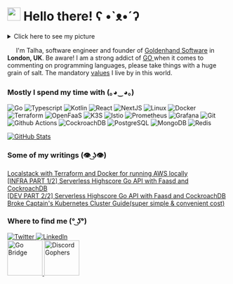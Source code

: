 <h1><img src="https://emojis.slackmojis.com/emojis/images/1531849430/4246/blob-sunglasses.gif?1531849430" width="30"/> Hello there! ʕ •`ᴥ•´ʔ</h1>

<details>
  <summary>Click here to see my picture</summary>
  
  ![Dancing Gopher](http://static.velvetcache.org/pages/2018/06/13/party-gopher/dancing-gopher.gif)
</details>

<p>&nbsp;&nbsp;&nbsp;&nbsp; I'm Talha, software engineer and founder of <a href="https://www.goldenhandsoftware.co.uk/" target="_blank">Goldenhand Software<a/> in <img src='https://github.com/madebybowtie/FlagKit/blob/master/Assets/PNG/GB%402x.png?raw=true' width='21' height='15'> <b>London, UK</b>. Be aware! I am a strong addict of <a href="https://golang.org" target="_blank">GO <a/> when it comes to commenting on programming languages, please take things with a huge grain of salt. The mandatory <a href="https://golang.org/conduct" target="_blank">values</a> I live by in this world. </p>
  
<h3>Mostly I spend my time with (｡◕‿◕｡)</h3>
<p>
  <img alt="Go" src="https://img.shields.io/badge/-Go-00ADD8?style=flat-square&logo=go&logoColor=white" />
  <img alt="Typescript" src="https://img.shields.io/badge/-Typescript-3178C6?style=flat-square&logo=typescript&logoColor=FFFFFF" />  
  <img alt="Kotlin" src="https://img.shields.io/badge/-Kotlin-7F52FF?style=flat-square&logo=kotlin&logoColor=white" />
  <img alt="React" src="https://img.shields.io/badge/-React-000000?style=flat-square&logo=react&logoColor=61DAFB" />
  <img alt="NextJS" src="https://img.shields.io/badge/-NextJS-F0F0F0?style=flat-square&logo=nextdotjs&logoColor=000000" />

  <img alt="Linux" src="https://img.shields.io/badge/-Linux-FCC624?style=flat-square&logo=linux&logoColor=black">
  <img alt="Docker" src="https://img.shields.io/badge/-Docker-46a2f1?style=flat-square&logo=docker&logoColor=white" />  
  <img alt="Terraform" src="https://img.shields.io/badge/-Terraform-844fba?style=flat-square&logo=terraform&logoColor=white" />
  <img alt="OpenFaaS" src="https://img.shields.io/badge/-Faasd-3B5EE9?style=flat-square&logo=openfaas&logoColor=white" />
  <img alt="K3S" src="https://img.shields.io/badge/-K3S-326CE5?style=flat-square&logo=kubernetes&logoColor=white" />
  <img alt="Istio" src="https://img.shields.io/badge/-Istio-466BB0?style=flat-square&logo=istio&logoColor=white" />
  <img alt="Prometheus" src="https://img.shields.io/badge/-Prometheus-E6522C?style=flat-square&logo=prometheus&logoColor=white" />
  <img alt="Grafana" src="https://img.shields.io/badge/-Grafana-F46800?style=flat-square&logo=grafana&logoColor=white" />
  <img alt="Git" src="https://img.shields.io/badge/-Git-F05033?style=flat-square&logo=git&logoColor=white" />
  <img alt="Github Actions" src="https://img.shields.io/badge/-Github_Actions-2088FF?style=flat-square&logo=github-actions&logoColor=white" />
 
  <img alt="CockroachDB" src="https://img.shields.io/badge/-CockroachDB-6933FF?style=flat-square&logo=cockroachlabs&logoColor=white" />
  <img alt="PostgreSQL" src="https://img.shields.io/badge/-PostgreSQL-336791?style=flat-square&logo=postgresql&logoColor=white" />
  <img alt="MongoDB" src="https://img.shields.io/badge/-MongoDB-4DB33D?style=flat-square&logo=mongodb&logoColor=white" />
  <img alt="Redis" src="https://img.shields.io/badge/-Redis-D82C20?style=flat-square&logo=redis&logoColor=white" />
</p>

[![GitHub Stats](https://github-readme-stats.vercel.app/api?username=mrwormhole&show_icons=true&theme=algolia&count_private=true)](https://bit.ly/2DRJEXJ)
  
<h3> Some of my writings (👁 ͜ʖ👁) </h3>
<p>
  <a href="https://dev.to/mrwormhole/localstack-with-terraform-and-docker-for-running-aws-locally-3a6d" target="_blank"> Localstack with Terraform and Docker for running AWS locally </a>
  <br/>
  <a href="https://dev.to/mrwormhole/infra-part-1-serverless-highscore-go-api-with-faasd-and-cockroachdb-2e3g" target="_blank"> [INFRA PART 1/2] Serverless Highscore Go API with Faasd and CockroachDB </a>
  <br/>
  <a href="https://dev.to/mrwormhole/dev-part-2-serverless-highscore-go-api-with-faasd-and-cockroachdb-16mb" target="_blank"> [DEV PART 2/2] Serverless Highscore Go API with Faasd and CockroachDB </a>
  <br/>
  <a href="https://dev.to/mrwormhole/broke-captains-kubernetes-guidesuper-simple-convenient-1goo" target="_blank"> Broke Captain's Kubernetes Cluster Guide(super simple & convenient cost) </a>
</p>

<h3>Where to find me (° ͜ʖ͡°)</h3>
<p>
  <a href="https://twitter.com/mr_wormhole" target="_blank">
    <img alt="Twitter" src="https://img.shields.io/badge/twitter-%231DA1F2.svg?&style=for-the-badge&logo=twitter&logoColor=white" />
  </a> 
  <a href="https://www.linkedin.com/in/talha-altinel/" target="_blank">
    <img alt="LinkedIn" src="https://img.shields.io/badge/linkedin-%230077B5.svg?&style=for-the-badge&logo=linkedin&logoColor=white" />
  </a> 
  <br />
  <a href="https://forum.golangbridge.org/u/mrwormhole/summary" target="_blank">
    <img alt="Go Bridge" src="https://pbs.twimg.com/profile_images/1100533079796600833/s5Krj_8A_400x400.jpg" height="80" />
  </a>
  <a href="https://discord.gg/qtAaswfAs9" target="_blank">
    <img alt="Discord Gophers" src="https://cdn.discordapp.com/icons/118456055842734083/58e28cb37cb75fbda97b4bb5c3744d45.png" height="80" />
  </a>
</p>
